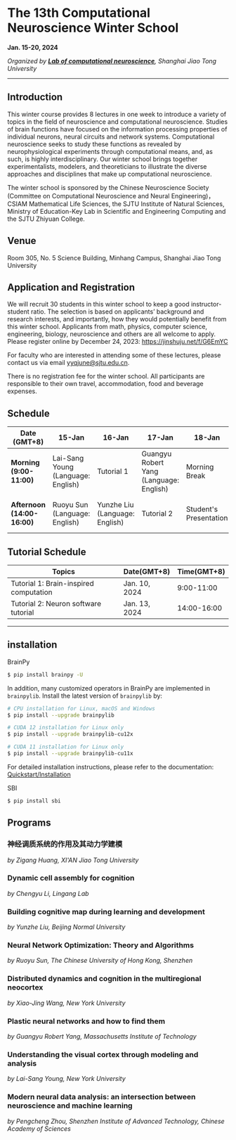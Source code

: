 # The 13th Computational Neuroscience Winter School

**Jan. 15-20, 2024**

*Organized by [**Lab of computational neuroscience**](https://lcns-sjtu.github.io/), Shanghai Jiao Tong University*

---

## Introduction
This winter course provides 8 lectures in one week to introduce a variety of topics in the field of neuroscience and computational neuroscience. Studies of brain functions have focused on the information processing properties of individual neurons, neural circuits and network systems. Computational neuroscience seeks to study these functions as revealed by neurophysiological experiments through computational means, and, as such, is highly interdisciplinary. Our winter school brings together experimentalists, modelers, and theoreticians to illustrate the diverse approaches and disciplines that make up computational neuroscience.

The winter school is sponsored by the Chinese Neuroscience Society (Committee on Computational Neuroscience and Neural Engineering)，CSIAM Mathematical Life Sciences, the SJTU Institute of Natural Sciences, Ministry of Education-Key Lab in Scientific and Engineering Computing and the SJTU Zhiyuan College.

## Venue
Room 305, No. 5 Science Building, Minhang Campus, Shanghai Jiao Tong University


## Application and Registration
We will recruit 30 students in this winter school to keep a good instructor-student ratio. The selection is based on applicants’ background and research interests, and importantly, how they would potentially benefit from this winter school. Applicants from math, physics, computer science, engineering, biology, neuroscience and others are all welcome to apply. Please register online by December 24, 2023: https://jinshuju.net/f/G6EmYC

For faculty who are interested in attending some of these lectures, please contact us via email yyqjune@sjtu.edu.cn.

There is no registration fee for the winter school. All participants are responsible to their own travel, accommodation, food and beverage expenses.



## Schedule

| Date (GMT+8) | 15-Jan | 16-Jan | 17-Jan | 18-Jan | 19-Jan | 20-Jan |
|--------------|--------|--------|--------|--------|--------|--------|
| **Morning (9:00-11:00)** | Lai-Sang Young (Language: English) | Tutorial 1 | Guangyu Robert Yang (Language: English) | Morning Break | Pengcheng Zhou(Language: Chinese) | Chengyu Li |
| **Afternoon (14:00-16:00)** | Ruoyu Sun (Language: English) | Yunzhe Liu (Language: English) | Tutorial 2 | Student's Presentation | Zigang Huang (Language: Chinese) | Xiao-Jing Wang (Language: English) |

## Tutorial Schedule

|Topics|Date(GMT+8)|Time(GMT+8)|
|--|--|--|
|Tutorial 1: Brain-inspired computation| Jan. 10, 2024 | 9:00-11:00 |
|Tutorial 2: Neuron software tutorial| Jan. 13, 2024 | 14:00-16:00 | 
---

## installation
BrainPy
```bash
$ pip install brainpy -U
```

In addition, many customized operators in BrainPy are implemented in ``brainpylib``.
Install the latest version of `brainpylib` by:

```bash
# CPU installation for Linux, macOS and Windows
$ pip install --upgrade brainpylib
```

```bash
# CUDA 12 installation for Linux only
$ pip install --upgrade brainpylib-cu12x
```

```bash
# CUDA 11 installation for Linux only
$ pip install --upgrade brainpylib-cu11x
```

For detailed installation instructions, please refer to the documentation: [Quickstart/Installation](https://brainpy.readthedocs.io/en/latest/quickstart/installation.html)

SBI
```bash
$ pip install sbi
```


## Programs

### 神经调质系统的作用及其动力学建模
*by Zigang Huang, XI'AN Jiao Tong University*

### Dynamic cell assembly for cognition
*by Chengyu Li, Lingang Lab*

### Building cognitive map during learning and development
*by Yunzhe Liu, Beijing Normal University*

### Neural Network Optimization: Theory and Algorithms
*by Ruoyu Sun, The Chinese University of Hong Kong, Shenzhen*

### Distributed dynamics and cognition in the multiregional neocortex
*by Xiao-Jing Wang, New York University*

### Plastic neural networks and how to find them
*by Guangyu Robert Yang, Massachusetts Institute of Technology*

### Understanding the visual cortex through modeling and analysis
*by Lai-Sang Young, New York University*

### Modern neural data analysis: an intersection between neuroscience and machine learning
*by Pengcheng Zhou, Shenzhen Institute of Advanced Technology, Chinese Academy of Sciences*


